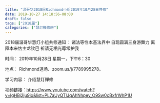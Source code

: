 ```yaml
---
title: "温哥华2018届Richmond小组2019年10月28日共修"
date: 2019-10-27 14:18:56-08:00
draft: false
tags: ["2018届"]
categories: ["慧灯禅修班"]
---
```

2018届温哥华慧灯小组共修通知：
诸法等性本基法界中
自现圆满三身游舞力
离障本来怙主龙钦巴
祈请无垢光尊常护我

时间：
2019年10月28日 星期一，下午6：30

地点：
Richmond道场、zoom.us/j/7789995278。

学习内容：
介绍慧灯禅修

视频链接：https://www.youtube.com/watch?v=lgHBj2ju9io&list=PL7aUyQTIJqAhNhpev_O9Sw0cBxfrWhP1U
